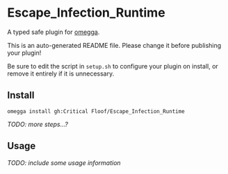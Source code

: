 <!--

When uploading your plugin to github/gitlab
start your repo name with "omegga-"

example: https://github.com/Critical Floof/omegga-Escape_Infection_Runtime

Your plugin will be installed via omegga install gh:Critical Floof/Escape_Infection_Runtime

-->

# Escape_Infection_Runtime

A typed safe plugin for [omegga](https://github.com/brickadia-community/omegga).

This is an auto-generated README file. Please change it before publishing your plugin!

Be sure to edit the script in `setup.sh` to configure your plugin on install, or
remove it entirely if it is unnecessary.

## Install

`omegga install gh:Critical Floof/Escape_Infection_Runtime`

_TODO: more steps...?_

## Usage

_TODO: include some usage information_
